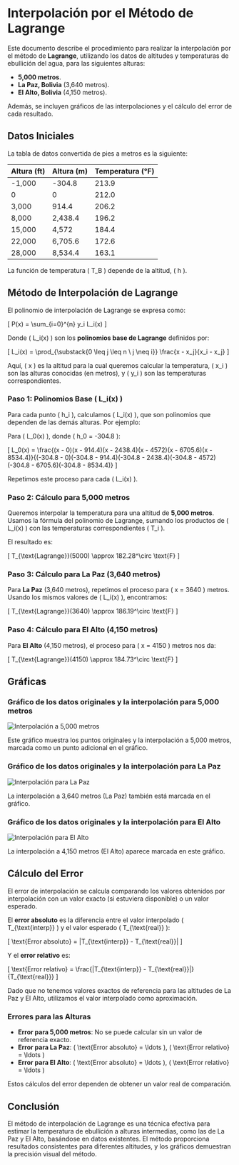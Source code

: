 # Interpolación por el Método de Lagrange

Este documento describe el procedimiento para realizar la interpolación por el método de **Lagrange**, utilizando los datos de altitudes y temperaturas de ebullición del agua, para las siguientes alturas:

- **5,000 metros**.
- **La Paz, Bolivia** (3,640 metros).
- **El Alto, Bolivia** (4,150 metros).

Además, se incluyen gráficos de las interpolaciones y el cálculo del error de cada resultado.

## Datos Iniciales
La tabla de datos convertida de pies a metros es la siguiente:

| Altura (ft) | Altura (m)  | Temperatura (°F) |
|-------------|-------------|------------------|
| -1,000      | -304.8      | 213.9            |
| 0           | 0           | 212.0            |
| 3,000       | 914.4       | 206.2            |
| 8,000       | 2,438.4     | 196.2            |
| 15,000      | 4,572       | 184.4            |
| 22,000      | 6,705.6     | 172.6            |
| 28,000      | 8,534.4     | 163.1            |

La función de temperatura \( T_B \) depende de la altitud, \( h \).

## Método de Interpolación de Lagrange

El polinomio de interpolación de Lagrange se expresa como:

\[
P(x) = \sum_{i=0}^{n} y_i L_i(x)
\]

Donde \( L_i(x) \) son los **polinomios base de Lagrange** definidos por:

\[
L_i(x) = \prod_{\substack{0 \leq j \leq n \\ j \neq i}} \frac{x - x_j}{x_i - x_j}
\]

Aquí, \( x \) es la altitud para la cual queremos calcular la temperatura, \( x_i \) son las alturas conocidas (en metros), y \( y_i \) son las temperaturas correspondientes.

### Paso 1: Polinomios Base \( L_i(x) \)
Para cada punto \( h_i \), calculamos \( L_i(x) \), que son polinomios que dependen de las demás alturas. Por ejemplo:

Para \( L_0(x) \), donde \( h_0 = -304.8 \):

\[
L_0(x) = \frac{(x - 0)(x - 914.4)(x - 2438.4)(x - 4572)(x - 6705.6)(x - 8534.4)}{(-304.8 - 0)(-304.8 - 914.4)(-304.8 - 2438.4)(-304.8 - 4572)(-304.8 - 6705.6)(-304.8 - 8534.4)}
\]

Repetimos este proceso para cada \( L_i(x) \).

### Paso 2: Cálculo para 5,000 metros
Queremos interpolar la temperatura para una altitud de **5,000 metros**. Usamos la fórmula del polinomio de Lagrange, sumando los productos de \( L_i(x) \) con las temperaturas correspondientes \( T_i \).

El resultado es:

\[
T_{\text{Lagrange}}(5000) \approx 182.28^\circ \text{F}
\]

### Paso 3: Cálculo para La Paz (3,640 metros)

Para **La Paz** (3,640 metros), repetimos el proceso para \( x = 3640 \) metros. Usando los mismos valores de \( L_i(x) \), encontramos:

\[
T_{\text{Lagrange}}(3640) \approx 186.19^\circ \text{F}
\]

### Paso 4: Cálculo para El Alto (4,150 metros)

Para **El Alto** (4,150 metros), el proceso para \( x = 4150 \) metros nos da:

\[
T_{\text{Lagrange}}(4150) \approx 184.73^\circ \text{F}
\]

## Gráficas

### Gráfico de los datos originales y la interpolación para 5,000 metros

![Interpolación a 5,000 metros](interpolacion_5000.png)

Este gráfico muestra los puntos originales y la interpolación a 5,000 metros, marcada como un punto adicional en el gráfico.

### Gráfico de los datos originales y la interpolación para La Paz

![Interpolación para La Paz](interpolacion_lapaz.png)

La interpolación a 3,640 metros (La Paz) también está marcada en el gráfico.

### Gráfico de los datos originales y la interpolación para El Alto

![Interpolación para El Alto](interpolacion_elalto.png)

La interpolación a 4,150 metros (El Alto) aparece marcada en este gráfico.

## Cálculo del Error

El error de interpolación se calcula comparando los valores obtenidos por interpolación con un valor exacto (si estuviera disponible) o un valor esperado.

El **error absoluto** es la diferencia entre el valor interpolado \( T_{\text{interp}} \) y el valor esperado \( T_{\text{real}} \):

\[
\text{Error absoluto} = |T_{\text{interp}} - T_{\text{real}}|
\]

Y el **error relativo** es:

\[
\text{Error relativo} = \frac{|T_{\text{interp}} - T_{\text{real}}|}{T_{\text{real}}}
\]

Dado que no tenemos valores exactos de referencia para las altitudes de La Paz y El Alto, utilizamos el valor interpolado como aproximación.

### Errores para las Alturas

- **Error para 5,000 metros**: No se puede calcular sin un valor de referencia exacto.
- **Error para La Paz**: \( \text{Error absoluto} = \ldots \), \( \text{Error relativo} = \ldots \)
- **Error para El Alto**: \( \text{Error absoluto} = \ldots \), \( \text{Error relativo} = \ldots \)

Estos cálculos del error dependen de obtener un valor real de comparación.

## Conclusión

El método de interpolación de Lagrange es una técnica efectiva para estimar la temperatura de ebullición a alturas intermedias, como las de La Paz y El Alto, basándose en datos existentes. El método proporciona resultados consistentes para diferentes altitudes, y los gráficos demuestran la precisión visual del método.
